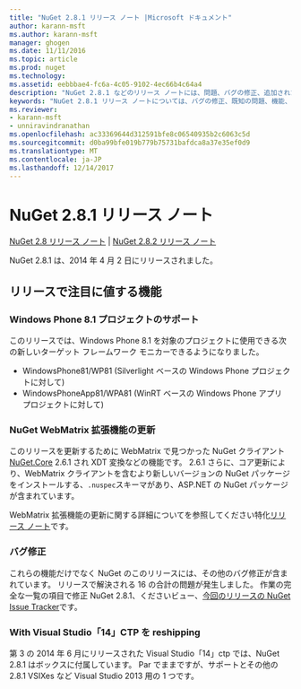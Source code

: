 ```yaml
---
title: "NuGet 2.8.1 リリース ノート |Microsoft ドキュメント"
author: karann-msft
ms.author: karann-msft
manager: ghogen
ms.date: 11/11/2016
ms.topic: article
ms.prod: nuget
ms.technology: 
ms.assetid: eebbbae4-fc6a-4c05-9102-4ec66b4c64a4
description: "NuGet 2.8.1 などのリリース ノートには、問題、バグの修正、追加された機能、および Dcr が知られています。"
keywords: "NuGet 2.8.1 リリース ノートについては、バグの修正、既知の問題、機能、Dcr を追加します。"
ms.reviewer:
- karann-msft
- unniravindranathan
ms.openlocfilehash: ac33369644d312591bfe8c06540935b2c6063c5d
ms.sourcegitcommit: d0ba99bfe019b779b75731bafdca8a37e35ef0d9
ms.translationtype: MT
ms.contentlocale: ja-JP
ms.lasthandoff: 12/14/2017
---
```

# <a name="nuget-281-release-notes"></a>NuGet 2.8.1 リリース ノート

[NuGet 2.8 リリース ノート](../release-notes/nuget-2.8.md) | [NuGet 2.8.2 リリース ノート](../release-notes/nuget-2.8.2.md)

NuGet 2.8.1 は、2014 年 4 月 2 日にリリースされました。

## <a name="notable-features-in-the-release"></a>リリースで注目に値する機能

### <a name="support-for-windows-phone-81-projects"></a>Windows Phone 8.1 プロジェクトのサポート
このリリースでは、Windows Phone 8.1 を対象のプロジェクトに使用できる次の新しいターゲット フレームワーク モニカーできるようになりました。

* WindowsPhone81/WP81 (Silverlight ベースの Windows Phone プロジェクトに対して)
* WindowsPhoneApp81/WPA81 (WinRT ベースの Windows Phone アプリ プロジェクトに対して)

### <a name="update-of-the-nuget-webmatrix-extension"></a>NuGet WebMatrix 拡張機能の更新
このリリースを更新するために WebMatrix で見つかった NuGet クライアント[NuGet.Core](https://www.nuget.org/packages/Nuget.Core/2.6.1) 2.6.1 され XDT 変換などの機能です。 2.6.1 さらに、コア更新により、WebMatrix クライアントを含むより新しいバージョンの NuGet パッケージをインストールする、`.nuspec`スキーマがあり、ASP.NET の NuGet パッケージが含まれています。

WebMatrix 拡張機能の更新に関する詳細についてを参照してください特化[リリース ノート](../release-notes/nuget-2.6.1-for-WebMatrix.md)です。

### <a name="bug-fixes"></a>バグ修正
これらの機能だけでなく NuGet のこのリリースには、その他のバグ修正が含まれています。 リリースで解決される 16 の合計の問題が発生しました。 作業の完全な一覧の項目で修正 NuGet 2.8.1、くださいビュー、[今回のリリースの NuGet Issue Tracker](https://nuget.codeplex.com/workitem/list/advanced?keyword=&status=All&type=All&priority=All&release=NuGet%202.8.1&assignedTo=All&component=All&sortField=LastUpdatedDate&sortDirection=Descending&page=0&reasonClosed=All)です。

### <a name="reshipping-with-visual-studio-14-ctp"></a>With Visual Studio「14」CTP を reshipping
第 3 の 2014 年 6 月にリリースされた Visual Studio「14」ctp では、NuGet 2.8.1 はボックスに付属しています。 Par でままですが、サポートとその他の 2.8.1 VSIXes など Visual Studio 2013 用の 1 つです。
